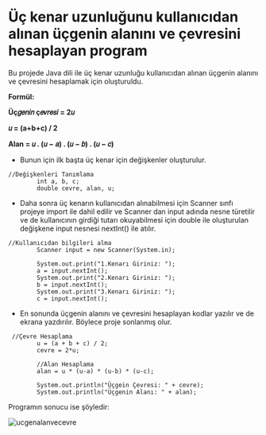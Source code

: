 # Üç kenar uzunluğunu kullanıcıdan alınan üçgenin alanını ve çevresini hesaplayan program

Bu projede Java dili ile üç kenar uzunluğu kullanıcıdan alınan üçgenin alanını ve çevresini hesaplamak için oluşturuldu.

**Formül:**

**Üç𝑔𝑒𝑛𝑖𝑛 ç𝑒𝑣𝑟𝑒𝑠𝑖 = 2𝑢**

**𝑢 = (a+b+c) / 2**

**Alan = 𝑢 . (𝑢 − 𝑎) . (𝑢 − 𝑏) . (𝑢 − 𝑐)**

- Bunun için ilk başta üç kenar için değişkenler oluşturulur.

```
//Değişkenleri Tanımlama
        int a, b, c;
        double cevre, alan, u;
```

- Daha sonra üç kenarın kullanıcıdan alınabilmesi için Scanner sınfı projeye import ile dahil edilir ve Scanner dan input adında nesne türetilir ve de kullanıcının 
girdiği tutarı okuyabilmesi için double ile oluşturulan değişkene input nesnesi nextInt() ile atılır.

```
//Kullanıcıdan bilgileri alma
        Scanner input = new Scanner(System.in);

        System.out.print("1.Kenarı Giriniz: ");
        a = input.nextInt();
        System.out.print("2.Kenarı Giriniz: ");
        b = input.nextInt();
        System.out.print("3.Kenarı Giriniz: ");
        c = input.nextInt();
```

- En sonunda üçgenin alanını ve çevresini hesaplayan kodlar yazılır ve de ekrana yazdırılır. Böylece proje sonlanmış olur.

```
 //Çevre Hesaplama
        u = (a + b + c) / 2;
        cevre = 2*u;

        //Alan Hesaplama
        alan = u * (u-a) * (u-b) * (u-c);

        System.out.println("Üçgein Çevresi: " + cevre);
        System.out.println("Üçgenin Alanı: " + alan);
```

Programın sonucu ise şöyledir:

![ucgenalanvecevre](https://user-images.githubusercontent.com/86554799/180145503-aaeb782b-ecfa-4188-b5ee-562c8210dad1.jpg)


